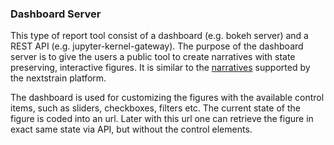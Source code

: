 

### Dashboard Server 
This type of report tool consist of a dashboard (e.g. bokeh server) and a REST API (e.g. jupyter-kernel-gateway). The purpose of the dashboard server is to give the users a public tool to create narratives with state preserving, interactive figures. It is similar to the [narratives](https://nextstrain.org/docs/narratives/introduction) supported by the nextstrain platform.

The dashboard is used for customizing the figures with the available control items, such as sliders, checkboxes, filters etc. The current state of the figure is coded into an url. Later with this url one can retrieve the figure in exact same state via API, but without the control elements.



